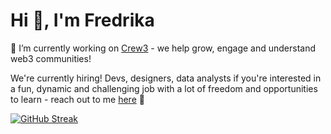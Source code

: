 <h1>Hi 👋, I'm Fredrika</h1>

🚀 I’m currently working on [Crew3](https://crew3.xyz/) - we help grow, engage and understand web3 communities!

We're currently hiring! Devs, designers, data analysts if you're interested in a fun, dynamic and challenging job with a lot of freedom and opportunities to learn - reach out to me [here](mailto:fredrika@crew3.xyz) 🌈

[![GitHub Streak](https://github-readme-streak-stats.herokuapp.com/?user=fredrikalindh&theme=highcontrast&hide_border=true)](https://git.io/streak-stats)

